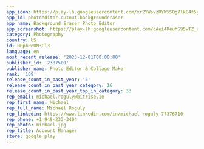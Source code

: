 ```yaml
---
app_icon: https://play-lh.googleusercontent.com/xr2YWsvzRYW5SOg7lkC4f5yyFRyly8CwGjBb2Z72-levcTfPvvPo9X65QmnglyvML94
app_id: photoeditor.cutout.backgrounderaser
app_name: Background Eraser Photo Editor
app_screenshot: https://play-lh.googleusercontent.com/cAei4ReuhS95wTZ_aD1-tf1X0zOHs-RpAAt9mJd1A6kGiBG6rBzzoScADX7AKyiInmY
category: Photography
country: US
id: HEpbPeON3Cl3
language: en
most_recent_release: '2023-12-01T00:00:00'
publisher_id: '2387500'
publisher_name: Photo Editor & Collage Maker
rank: '109'
release_count_in_past_year: '5'
release_count_in_past_year_category: 16
release_count_in_past_year_top_in_category: 33
rep_email: michael.roguly@bitrise.io
rep_first_name: Michael
rep_full_name: Michael Roguly
rep_linkedin: https://www.linkedin.com/in/michael-roguly-77376710
rep_phone: +1 949-233-3404
rep_photo: michael.jpg
rep_title: Account Manager
store: google_play
---
```


